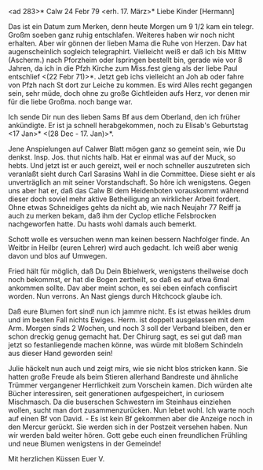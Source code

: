 <ad 283>* Calw 24 Febr 79
 <erh. 17. März>*
Liebe Kinder [Hermann]

Das ist ein Datum zum Merken, denn heute Morgen um 9 1/2 kam ein telegr. Großm soeben ganz ruhig entschlafen. Weiteres haben wir noch nicht erhalten. Aber wir gönnen der lieben Mama die Ruhe von Herzen. Dav hat augenscheinlich sogleich telegraphirt. Vielleicht weiß er daß ich bis Mittw (Ascherm.) nach Pforzheim oder Ispringen bestellt bin, gerade wie vor 8 Jahren, da ich in die Pfzh Kirche zum Miss.fest gieng als der liebe Paul entschlief <(22 Febr 71)>*. Jetzt geb ichs vielleicht an Joh ab oder fahre von Pfzh nach St dort zur Leiche zu kommen. Es wird Alles recht gegangen sein, sehr müde, doch ohne zu große Gichtleiden aufs Herz, vor denen mir für die liebe Großma. noch bange war.

Ich sende Dir nun des lieben Sams Bf aus dem Oberland, den ich früher ankündigte. Er ist ja schnell herabgekommen, noch zu Elisab's Geburtstag <17 Jan>* <(28 Dec - 17. Jan)>*.

Jene Anspielungen auf Calwer Blatt mögen ganz so gemeint sein, wie Du denkst. Insp. Jos. thut nichts halb. Hat er einmal was auf der Muck, so hebts. Und jetzt ist er auch gereizt, weil er noch schneller auszutreten sich veranlaßt sieht durch Carl Sarasins Wahl in die Committee. Diese sieht er als unverträglich an mit seiner Vorstandschaft. So höre ich wenigstens. Gegen uns aber hat er, daß das Calw Bl dem Heidenboten vorauskommt während dieser doch soviel mehr aktive Betheiligung an wirklicher Arbeit fordert. Ohne etwas Schneidiges gehts da nicht ab, wie nach Neujahr 77 Reiff ja auch zu merken bekam, daß ihm der Cyclop etliche Felsbrocken nachgeworfen hatte. Du hasts wohl damals auch bemerkt.

Schott wolle es versuchen wenn man keinen bessern Nachfolger finde. An Weitbr in Heilbr (euren Lehrer) wird auch gedacht. Ich weiß aber wenig davon und blos auf Umwegen.

Fried hält für möglich, daß Du Dein Bbielwerk, wenigstens theilweise doch noch bekommst, er hat die Bogen zertheilt, so daß es auf etwa 6mal ankommen sollte. Dav aber meint schon, es sei eben einfach confiscirt worden. Nun verrons. An Nast giengs durch Hitchcock glaube ich.

Daß eure Blumen fort sind! nun ich jammre nicht. Es ist etwas heikles drum und im besten Fall nichts Ewiges. Herm. ist doppelt ausgelassen mit dem Arm. Morgen sinds 2 Wochen, und noch 3 soll der Verband bleiben, den er schon dreckig genug gemacht hat. Der Chirurg sagt, es sei gut daß man jetzt so festanliegende machen könne, was würde mit bloßem Schindeln aus dieser Hand geworden sein!

Julie häckelt nun auch und zeigt mirs, wie sie nicht blos stricken kann. Sie hatten große Freude als beim Stieren allerhand Bandreste und ähnliche Trümmer vergangener Herrlichkeit zum Vorschein kamen. Dich würden alte Bücher interessiren, seit generationen aufgespeichert, in curiosem Mischmasch. Da die buserschen Schwestern im Steinhaus einziehen wollen, sucht man dort zusammenzurücken. Nun lebet wohl. Ich warte noch auf einen Bf von David. - Es ist kein Bf gekommen aber die Anzeige noch in den Mercur gerückt. Sie werden sich in der Postzeit versehen haben. Nun wir werden bald weiter hören. Gott gebe euch einen freundlichen Frühling und neue Blumen wenigstens in der Gemeinde!

Mit herzlichen Küssen
 Euer V.

